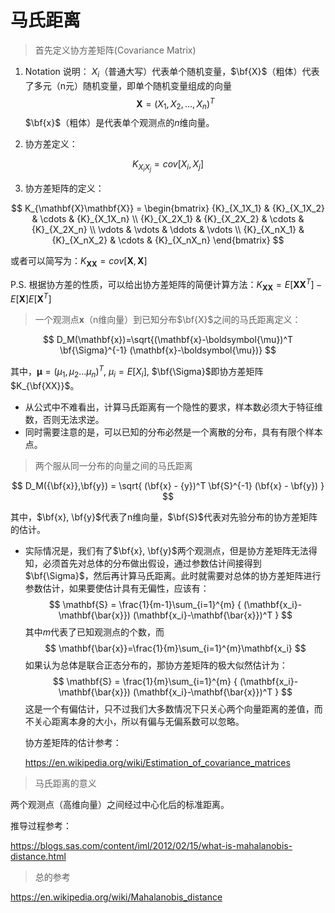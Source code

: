 # 马氏距离

> 首先定义协方差矩阵(Covariance Matrix)

1. Notation 说明：
   $X_i$（普通大写）代表单个随机变量，$\bf{X}$（粗体）代表了多元（n元）随机变量，即单个随机变量组成的向量
   $$
   \mathbf{X} = (X_1,X_2,...,X_n)^T
   $$
$\bf{x}$（粗体）是代表单个观测点的$n$维向量。
   
2. 协方差定义：

$$
{K}_{X_iX_j}=cov[X_i,X_j]
$$

3. 协方差矩阵的定义：


$$
K_{\mathbf{X}\mathbf{X}} = 
\begin{bmatrix}
{K}_{X_1X_1} & {K}_{X_1X_2} & \cdots & {K}_{X_1X_n} \\
{K}_{X_2X_1} & {K}_{X_2X_2} & \cdots & {K}_{X_2X_n} \\
\vdots & \vdots & \ddots & \vdots \\
{K}_{X_nX_1} & {K}_{X_nX_2} & \cdots & {K}_{X_nX_n} 
\end{bmatrix}
$$

或者可以简写为：$K_{\mathbf{X}\mathbf{X}}=cov[\mathbf{X},\mathbf{X}]$

P.S. 根据协方差的性质，可以给出协方差矩阵的简便计算方法：$K_{\mathbf{X}\mathbf{X}}=E[\mathbf{X}\mathbf{X}^T]-E[\mathbf{X}]E[\mathbf{X}^T]$

> 一个观测点$\mathbf{x}$（n维向量）到已知分布$\bf{X}$之间的马氏距离定义：

$$
D_M(\mathbf{x})=\sqrt{(\mathbf{x}-\boldsymbol{\mu})^T
\bf{\Sigma}^{-1}
(\mathbf{x}-\boldsymbol{\mu})}
$$

其中，$\boldsymbol{\mu}=(\mu_1,\mu_2...\mu_n)^T$, $\mu_i=E[X_i]$, $\bf{\Sigma}$即协方差矩阵$K_{\bf{XX}}$。

* 从公式中不难看出，计算马氏距离有一个隐性的要求，样本数必须大于特征维数，否则无法求逆。
* 同时需要注意的是，可以已知的分布必然是一个离散的分布，具有有限个样本点。

> 两个服从同一分布的向量之间的马氏距离

$$
D_M({\bf{x}},\bf{y}) = 
\sqrt{ 
      (\bf{x} - {y})^T
      \bf{S}^{-1}
      (\bf{x} - \bf{y})
     }
$$

其中，$\bf{x}, \bf{y}$代表了n维向量，$\bf{S}$代表对先验分布的协方差矩阵的估计。

* 实际情况是，我们有了$\bf{x}, \bf{y}$两个观测点，但是协方差矩阵无法得知，必须首先对总体的分布做出假设，通过参数估计间接得到$\bf{\Sigma}$，然后再计算马氏距离。此时就需要对总体的协方差矩阵进行参数估计，如果要使估计具有无偏性，应该有：
  $$
  \mathbf{S} = \frac{1}{m-1}\sum_{i=1}^{m}
  {
  (\mathbf{x_i}-\mathbf{\bar{x}})
  (\mathbf{x_i}-\mathbf{\bar{x}})^T
  }
  $$
  其中$m$代表了已知观测点的个数，而
  $$
  \mathbf{\bar{x}}=\frac{1}{m}\sum_{i=1}^{m}\mathbf{x_i}
  $$
  如果认为总体是联合正态分布的，那协方差矩阵的极大似然估计为：
  $$
  \mathbf{S} = \frac{1}{m}\sum_{i=1}^{m}
  {
  (\mathbf{x_i}-\mathbf{\bar{x}})
  (\mathbf{x_i}-\mathbf{\bar{x}})^T
  }
  $$
  这是一个有偏估计，只不过我们大多数情况下只关心两个向量距离的差值，而不关心距离本身的大小，所以有偏与无偏系数可以忽略。

  协方差矩阵的估计参考：

  https://en.wikipedia.org/wiki/Estimation_of_covariance_matrices

> 马氏距离的意义

两个观测点（高维向量）之间经过中心化后的标准距离。

推导过程参考：

https://blogs.sas.com/content/iml/2012/02/15/what-is-mahalanobis-distance.html

> 总的参考

https://en.wikipedia.org/wiki/Mahalanobis_distance